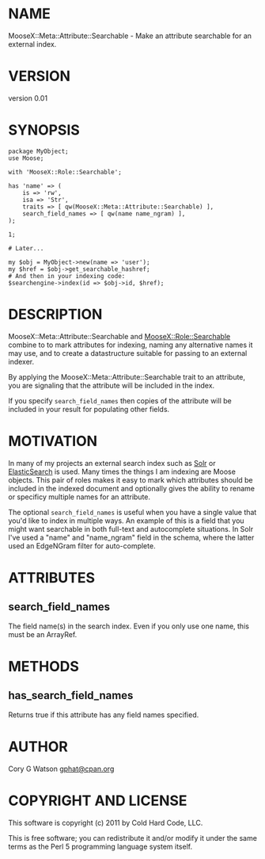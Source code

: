 # NAME

MooseX::Meta::Attribute::Searchable - Make an attribute searchable for an external index.

# VERSION

version 0.01

# SYNOPSIS

    package MyObject;
    use Moose;

    with 'MooseX::Role::Searchable';

    has 'name' => (
        is => 'rw',
        isa => 'Str',
        traits => [ qw(MooseX::Meta::Attribute::Searchable) ],
        search_field_names => [ qw(name name_ngram) ],
    );

    1;

    # Later...

    my $obj = MyObject->new(name => 'user');
    my $href = $obj->get_searchable_hashref;
    # And then in your indexing code:
    $searchengine->index(id => $obj->id, $href);

# DESCRIPTION

MooseX::Meta::Attribute::Searchable and [MooseX::Role::Searchable](http://search.cpan.org/perldoc?MooseX::Role::Searchable) combine to
to mark attributes for indexing, naming any alternative names it may use, and
to create a datastructure suitable for passing to an external indexer.

By applying the MooseX::Meta::Attribute::Searchable trait to an attribute, you
are signaling that the attribute will be included in the index.

If you specify `search_field_names` then copies of the attribute will be
included in your result for populating other fields.

# MOTIVATION

In many of my projects an external search index such as
[Solr](http://lucene.apache.org/solr/) or
[ElasticSearch](http://www.elasticsearch.org/) is used.  Many times the things
I am indexing are Moose objects.  This pair of roles makes it easy to mark
which attributes should be included in the indexed document and optionally
gives the ability to rename or specificy multiple names for an attribute.

The optional `search_field_names` is useful when you have a single value that
you'd like to index in multiple ways.  An example of this is a field that you
might want searchable in both full-text and autocomplete situations.  In Solr
I've used a "name" and "name_ngram" field in the schema, where the latter used
an EdgeNGram filter for auto-complete.

# ATTRIBUTES

## search_field_names

The field name(s) in the search index.  Even if you only use one name, this
must be an ArrayRef.

# METHODS

## has_search_field_names

Returns true if this attribute has any field names specified.

# AUTHOR

Cory G Watson <gphat@cpan.org>

# COPYRIGHT AND LICENSE

This software is copyright (c) 2011 by Cold Hard Code, LLC.

This is free software; you can redistribute it and/or modify it under
the same terms as the Perl 5 programming language system itself.